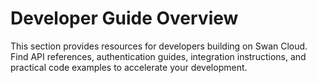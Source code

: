 # Developer Guide Overview

This section provides resources for developers building on Swan Cloud. Find API references, authentication guides, integration instructions, and practical code examples to accelerate your development. 